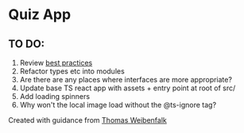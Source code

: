 # Quiz App

## TO DO:
1. Review [best practices](https://www.sitepoint.com/react-with-typescript-best-practices/)
2. Refactor types etc into modules
3. Are there are any places where interfaces are more appropriate?
4. Update base TS react app with assets + entry point at root of src/
5. Add loading spinners
6. Why won't the local image load without the @ts-ignore tag?

Created with guidance from [Thomas Weibenfalk](https://www.youtube.com/watch?v=F2JCjVSZlG0)